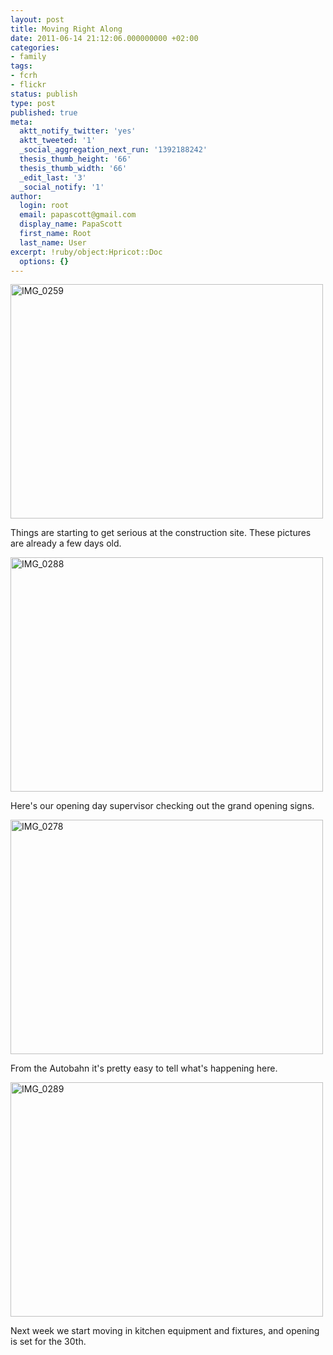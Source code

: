 ```yaml
---
layout: post
title: Moving Right Along
date: 2011-06-14 21:12:06.000000000 +02:00
categories:
- family
tags:
- fcrh
- flickr
status: publish
type: post
published: true
meta:
  aktt_notify_twitter: 'yes'
  aktt_tweeted: '1'
  _social_aggregation_next_run: '1392188242'
  thesis_thumb_height: '66'
  thesis_thumb_width: '66'
  _edit_last: '3'
  _social_notify: '1'
author:
  login: root
  email: papascott@gmail.com
  display_name: PapaScott
  first_name: Root
  last_name: User
excerpt: !ruby/object:Hpricot::Doc
  options: {}
---
```

<p><a href="http://www.flickr.com/photos/51035717986@N01/5833248800" title="View 'IMG_0259' on Flickr.com"><img border="0" alt="IMG_0259" width="500" src="3.static.flickr.com/2525/5833248800_5ce0b6173b.jpg" height="375" /></a></p>
<p>Things are starting to get serious at the construction site. These pictures are already a few days old.</p>
<p><a href="http://www.flickr.com/photos/51035717986@N01/5833276160" title="View 'IMG_0288' on Flickr.com"><img border="0" alt="IMG_0288" width="500" src="3.static.flickr.com/2451/5833276160_a3ff907d41.jpg" height="375" /></a></p>
<p>Here's our opening day supervisor checking out the grand opening signs.</p>
<p><a href="http://www.flickr.com/photos/51035717986@N01/5833268262" title="View 'IMG_0278' on Flickr.com"><img border="0" alt="IMG_0278" width="500" src="6.static.flickr.com/5182/5833268262_edc5039d2a.jpg" height="375" /></a></p>
<p>From the Autobahn it's pretty easy to tell what's happening here.</p>
<p><a href="http://www.flickr.com/photos/51035717986@N01/5832728001" title="View 'IMG_0289' on Flickr.com"><img border="0" alt="IMG_0289" width="500" src="4.static.flickr.com/3199/5832728001_aa13c64e05.jpg" height="375" /></a></p>
<p>Next week we start moving in kitchen equipment and fixtures, and opening is set for the 30th.</p>
